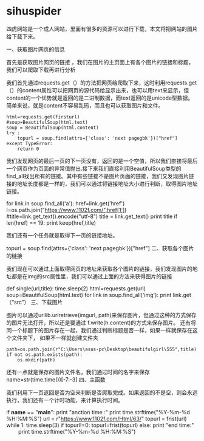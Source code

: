 # sihuspider
  四虎网站是一个成人网站，里面有很多的资源可以进行下载，本文将把网站的图片给下载下来。

一、获取图片网页的信息

  首先是获取图片网页的链接 ，我们在图片的主页面上有各个图片的链接和标题，我们可以爬取下载再进行分析

  我们首先通过requests.get（）的方法把网页给爬取下来，这时利用requests.get（）的content属性可以把网页的源代码给显示出来，也可以用text来显示，但content的一个优势就是返回的是二进制数据，而text返回的是unicode型数据。简单来说，就是content不容易乱码，而且也可以获取图片和文件。

    html=requests.get(firsturl)
    #soup=BeautifulSoup(html.text)
    soup = BeautifulSoup(html.content)
    try :
        topurl = soup.find(attrs={'class': 'next pagegbk'})["href"]
    except TypeError:
        return 0

  我们发现网页的最后一页的下一页没有，返回的是一个空值，所以我们直接将最后一个网页作为页面的异常值抛出.接下来我们直接利用BeautifulSoup类型的find_all找出所有的链接。其中有些链接不是图片页面的链接，我们又发现图片链接的地址长度都是一样的，我们可以通过将链接地址大小进行判断，取得图片地址链接。

for link in soup.find_all('a'):
        href=link.get('href')
        l=os.path.join("https://www.1102f.com/",href[1:])
        #title=link.get_text().encode("utf-8")
        title = link.get_text()
        print title
        if len(href) == 19:
            print keep(href,title)

我们还有一个任务就是取得下一页的链接地址。

topurl = soup.find(attrs={'class': 'next pagegbk'})["href"]
二、获取各个图片的链接

  我们现在可以通过上面取得网页的地址来获取各个图片的链接，我们发现图片的地址都是在img的src属性里，我们可以通过上面的方法来获得图片的链接

def single(url,title):
    time.sleep(2)
    html=requests.get(url)
    soup=BeautifulSoup(html.text)
    for link in soup.find_all('img'):
        print link.get（“src”）
三、下载图片

  图片可以通过urllib.urlretrieve(imgurl, path)来保存图片，但通过这种的方式保存的图片无法打开，所以还是要通过
f.write(h.content)的方式来保存图片。
还有将同一个标题下的图片存在一起，我们通过判断标题是否一样，如果一样就保存在这个文件夹下，
如果不一样就创建文件夹

    path=os.path.join(r"C:\Users\asus-pc\Desktop\beautifulgirl\555",title)
    if not os.path.exists(path):
        os.mkdir(path)
还有一点就是保存的图片文件名，我们通过时间的名字来保存
name=str(time.time())[-7:-3]
四、主函数

  我们利用下一页返回是否为空来判断是否爬取完成。如果返回的不是空，则会永远执行，我们还有一个计时功能，来计算执行时间。

if __name__ == "__main__":
    print "anction time :"
    print time.strftime("%Y-%m-%d %H:%M:%S")
    url = r"https://www.1102f.com/Html/63/"
    topurl = frist(url)
    while 1:
        time.sleep(3)
        if topurl!=0:
            topurl=frist(topurl)
        else:
            print "end time:"
            print time.strftime("%Y-%m-%d %H:%M:%S")
